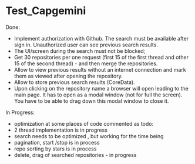 # Test_Capgemini

Done: 
- Implement authorization with Github. The search must be available after sign in. Unauthorized user can see previous search results.
- The UI/screen during the search must not be blocked;
- Get 30 repositories per one request (first 15 of the first thread and other 15 of the second thread) - and then merge the repositories.
- Allow to view previous results without an internet connection and mark them as viewed after opening the repository.
- Allow to store previous search results (CoreData).
- Upon clicking on the repository name a browser will open leading to the main page. It has to open as a modal window (not for full the screen). You have to be able to drag down this modal window to close it.


In Progress: 

- optimization at some places of code commented as todo:
- 2 thread implementation is in progress
- search needs to be optimized , but working for the time being
- pagination, start /stop is in process
- repo sorting by stars is in process
- delete, drag of searched repositories - in progress


